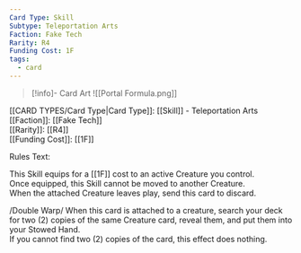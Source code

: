 ```yaml
---
Card Type: Skill
Subtype: Teleportation Arts
Faction: Fake Tech
Rarity: R4
Funding Cost: 1F
tags:
  - card
---
```

> [!info]- Card Art
> ![[Portal Formula.png]]

[[CARD TYPES/Card Type|Card Type]]: [[Skill]] - Teleportation Arts  
[[Faction]]: [[Fake Tech]]  
[[Rarity]]: [[R4]]  
[[Funding Cost]]: [[1F]]  

Rules Text:  

This Skill equips for a [[1F]] cost to an active Creature you control.  
Once equipped, this Skill cannot be moved to another Creature.  
When the attached Creature leaves play, send this card to discard.  

/Double Warp/ When this card is attached to a creature, search your deck for two (2) copies of the same Creature card, reveal them, and put them into your Stowed Hand.  
If you cannot find two (2) copies of the card, this effect does nothing.  